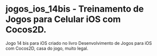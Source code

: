 jogos_ios_14bis - Treinamento de Jogos para Celular iOS com Cocos2D.
===================

Jogo 14 bis para iOS criado no livro Desenvolvimento de Jogos para iOS com Cocos2D, casa do jogo, muito legal.
